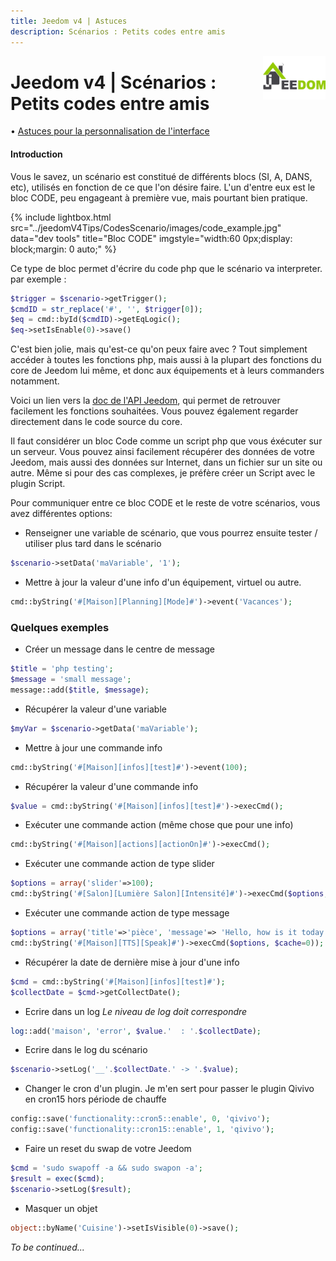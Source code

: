 ```yaml
---
title: Jeedom v4 | Astuces
description: Scénarios : Petits codes entre amis
---
```


<img align="right" src="../../images/logo-jeedom.png" width="100">

# Jeedom v4 | Scénarios : Petits codes entre amis

• [Astuces pour la personnalisation de l'interface](https://kiboost.github.io/jeedom_docs/jeedomV4Tips/Interface/fr_FR/)

#### Introduction

Vous le savez, un scénario est constitué de différents blocs (SI, A, DANS, etc), utilisés en fonction de ce que l'on désire faire.
L'un d'entre eux est le bloc CODE, peu engageant à première vue, mais pourtant bien pratique.

{% include lightbox.html src="../jeedomV4Tips/CodesScenario/images/code_example.jpg" data="dev tools" title="Bloc CODE" imgstyle="width:60 0px;display: block;margin: 0 auto;" %}

Ce type de bloc permet d'écrire du code php que le scénario va interpreter. par exemple :

```php
$trigger = $scenario->getTrigger();
$cmdID = str_replace('#', '', $trigger[0]);
$eq = cmd::byId($cmdID)->getEqLogic();
$eq->setIsEnable(0)->save()
```

C'est bien jolie, mais qu'est-ce qu'on peux faire avec ? Tout simplement accéder à toutes les fonctions php, mais aussi à la plupart des fonctions du core de Jeedom lui même, et donc aux équipements et à leurs commanders notamment.

Voici un lien vers la [doc de l'API Jeedom](https://jeedom.github.io/documentation/phpdoc/), qui permet de retrouver facilement les fonctions souhaitées. Vous pouvez également regarder directement dans le code source du core.


Il faut considérer un bloc Code comme un script php que vous éxécuter sur un serveur. Vous pouvez ainsi facilement récupérer des données de votre Jeedom, mais aussi des données sur Internet, dans un fichier sur un site ou autre. Même si pour des cas complexes, je préfère créer un Script avec le plugin Script.

Pour communiquer entre ce bloc CODE et le reste de votre scénarios, vous avez différentes options:

- Renseigner une variable de scénario, que vous pourrez ensuite tester / utiliser plus tard dans le scénario
```php
$scenario->setData('maVariable', '1');
```
- Mettre à jour la valeur d'une info d'un équipement, virtuel ou autre.
```php
cmd::byString('#[Maison][Planning][Mode]#')->event('Vacances');
```


### Quelques exemples

- Créer un message dans le centre de message
```php
$title = 'php testing';
$message = 'small message';
message::add($title, $message);
```

- Récupérer la valeur d'une variable
```php
$myVar = $scenario->getData('maVariable');
```

- Mettre à jour une commande info
```php
cmd::byString('#[Maison][infos][test]#')->event(100);
```

- Récupérer la valeur d'une commande info
```php
$value = cmd::byString('#[Maison][infos][test]#')->execCmd();
```

- Exécuter une commande action (même chose que pour une info)
```php
cmd::byString('#[Maison][actions][actionOn]#')->execCmd();
```

- Exécuter une commande action de type slider
```php
$options = array('slider'=>100);
cmd::byString('#[Salon][Lumière Salon][Intensité]#')->execCmd($options, $cache=0));
```

- Exécuter une commande action de type message
```php
$options = array('title'=>'pièce', 'message'=> 'Hello, how is it today ?');
cmd::byString('#[Maison][TTS][Speak]#')->execCmd($options, $cache=0));
```

- Récupérer la date de dernière mise à jour d'une info
```php
$cmd = cmd::byString('#[Maison][infos][test]#');
$collectDate = $cmd->getCollectDate();
```

- Ecrire dans un log
*Le niveau de log doit correspondre*
```php
log::add('maison', 'error', $value.'  : '.$collectDate);
```

- Ecrire dans le log du scénario
```php
$scenario->setLog('__'.$collectDate.' -> '.$value);
```

- Changer le cron d'un plugin. Je m'en sert pour passer le plugin Qivivo en cron15 hors période de chauffe
```php
config::save('functionality::cron5::enable', 0, 'qivivo');
config::save('functionality::cron15::enable', 1, 'qivivo');
```

- Faire un reset du swap de votre Jeedom
```php
$cmd = 'sudo swapoff -a && sudo swapon -a';
$result = exec($cmd);
$scenario->setLog($result);
```

- Masquer un objet
```php
object::byName('Cuisine')->setIsVisible(0)->save();
```

*To be continued...*

